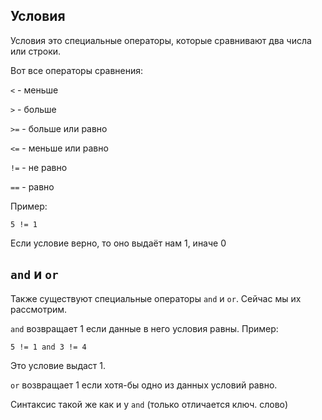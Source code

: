 ## Условия

Условия это специальные операторы, которые сравнивают два числа или строки.

Вот все операторы сравнения:

`<` - меньше

`>` - больше

`>=` - больше или равно

`<=` - меньше или равно

`!=` - не равно

`==` - равно

Пример:
```
5 != 1
```

Если условие верно, то оно выдаёт нам 1, иначе 0

## `and` и `or`

Также существуют специальные операторы `and` и `or`. Сейчас мы их рассмотрим.

`and` возвращает 1 если данные в него условия равны. 
Пример:
```
5 != 1 and 3 != 4
```

Это условие выдаст 1.

`or` возвращает 1 если хотя-бы одно из данных условий равно.

Синтаксис такой же как и у `and` (только отличается ключ. слово)

